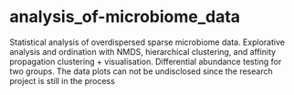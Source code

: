 # analysis_of-microbiome_data
Statistical analysis of overdispersed sparse microbiome data. Explorative analysis and ordination with NMDS, hierarchical clustering, and affinity propagation clustering + visualisation. Differential abundance testing for two groups.
The data plots can not be undisclosed since the research project is still in the process
